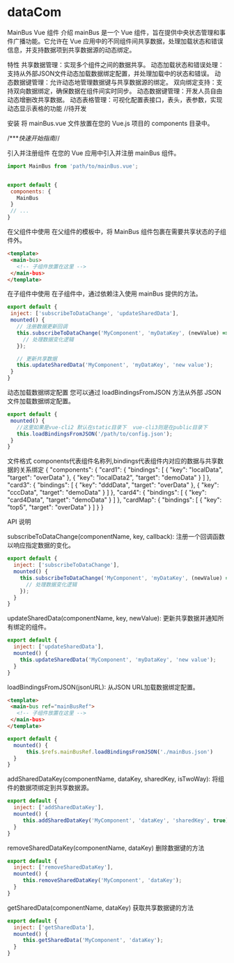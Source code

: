 # dataCom

MainBus Vue 组件
介绍
mainBus 是一个 Vue 组件，旨在提供中央状态管理和事件广播功能。它允许在 Vue 应用中的不同组件间共享数据，处理加载状态和错误信息，并支持数据项到共享数据源的动态绑定。

特性
共享数据管理：实现多个组件之间的数据共享。
动态加载状态和错误处理：支持从外部JSON文件动态加载数据绑定配置，并处理加载中的状态和错误。
动态数据键管理：允许动态地管理数据键与共享数据源的绑定。
双向绑定支持：支持双向数据绑定，确保数据在组件间实时同步。
动态数据键管理：开发人员自由动态增删改共享数据。
动态表格管理：可视化配置表接口，表头，表参数，实现动态显示表格的功能  //待开发


安装
将 mainBus.vue 文件放置在您的 Vue.js 项目的 components 目录中。

/****快速开始指南*//

引入并注册组件
在您的 Vue 应用中引入并注册 mainBus 组件。

 ```javascript
import MainBus from 'path/to/mainBus.vue';


export default {
  components: {
    MainBus
  }
  // ...
}
 ```
在父组件中使用
在父组件的模板中，将 MainBus 组件包裹在需要共享状态的子组件外。

 ```html
<template>
  <main-bus>
    <!-- 子组件放置在这里 -->
  </main-bus>
</template>
 ```
 
 
在子组件中使用
在子组件中，通过依赖注入使用 mainBus 提供的方法。

 ```javascript
export default {
  inject: ['subscribeToDataChange', 'updateSharedData'],
  mounted() {
    // 注册数据更新回调
    this.subscribeToDataChange('MyComponent', 'myDataKey', (newValue) => {
      // 处理数据变化逻辑
    });

    // 更新共享数据
    this.updateSharedData('MyComponent', 'myDataKey', 'new value');
  }
}
 ```
 
动态加载数据绑定配置
您可以通过 loadBindingsFromJSON 方法从外部 JSON 文件加载数据绑定配置。

 ```javascript
export default {
  mounted() {
    //这里如果是vue-cli2 默认在static目录下  vue-cli3则是在public目录下
    this.loadBindingsFromJSON('/path/to/config.json');
  }
}
 ```
 
 
 文件格式  components代表组件名称列,bindings代表组件内对应的数据与共享数据的关系绑定
 {
   "components": {
     "card1": {
       "bindings": [
         { "key": "localData", "target": "overData" },
         { "key": "localData2", "target": "demoData" }
       ]
     },
     "card3": {
       "bindings": [
         { "key": "dddData", "target": "overData" },
         { "key": "cccData", "target": "demoData" }
       ]
     },
     "card4": {
       "bindings": [
         { "key": "card4Data", "target": "demoData" }
       ]
     },
     "cardMap": {
       "bindings": [
         { "key": "top5", "target": "overData" }
       ]
     }
   }
 
 
 
API 说明

subscribeToDataChange(componentName, key, callback): 注册一个回调函数以响应指定数据的变化。
```javascript
export default {
  inject: ['subscribeToDataChange'],
  mounted() {
    this.subscribeToDataChange('MyComponent', 'myDataKey', (newValue) => {
      // 处理数据变化逻辑
    });
  }
}
```

updateSharedData(componentName, key, newValue): 更新共享数据并通知所有绑定的组件。
```javascript
export default {
  inject: ['updateSharedData'],
  mounted() {
    this.updateSharedData('MyComponent', 'myDataKey', 'new value');
  }
}
```

loadBindingsFromJSON(jsonURL): 从JSON URL加载数据绑定配置。
 ```html
<template>
  <main-bus ref="mainBusRef">
    <!-- 子组件放置在这里 -->
  </main-bus>
</template>
 ```

```javascript
export default {
  mounted() {
      this.$refs.mainBusRef.loadBindingsFromJSON('./mainBus.json')
  }
}
```

addSharedDataKey(componentName, dataKey, sharedKey, isTwoWay): 将组件的数据项绑定到共享数据源。
```javascript
export default {
  inject: ['addSharedDataKey'],
  mounted() {
     this.addSharedDataKey('MyComponent', 'dataKey', 'sharedKey', true);
  }
}
```

removeSharedDataKey(componentName, dataKey) 删除数据键的方法
```javascript
export default {
  inject: ['removeSharedDataKey'],
  mounted() {
     this.removeSharedDataKey('MyComponent', 'dataKey');
  }
}
```

getSharedData(componentName, dataKey) 获取共享数据键的方法
```javascript
export default {
  inject: ['getSharedData'],
  mounted() {
     this.getSharedData('MyComponent', 'dataKey');
  }
}
```


 


